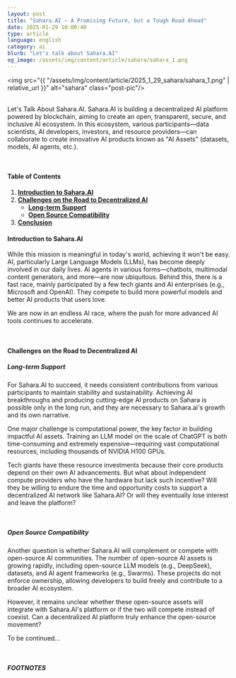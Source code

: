 ```yaml
---
layout: post
title: "Sahara.AI – A Promising Future, but a Tough Road Ahead"
date: 2025-01-29 10:00:40
type: article
language: english
category: ai
blurb: "Let's talk about Sahara.AI"
og_image: /assets/img/content/article/sahara/sahara_1.png
---
```


<img src="{{ "/assets/img/content/article/2025_1_29_sahara/sahara_1.png" | relative_url }}" alt="sahara" class="post-pic"/>
<br />
<br />

Let's Talk About Sahara.AI. Sahara.AI is building a decentralized AI platform powered by blockchain, aiming to create an open, transparent, secure, and inclusive AI ecosystem. In this ecosystem, various participants—data scientists, AI developers, investors, and resource providers—can collaborate to create innovative AI products known as "AI Assets" (datasets, models, AI agents, etc.).

<br />

#### Table of Contents
1. [**Introduction to Sahara.AI**](#introduction-to-sahara-ai)
2. [**Challenges on the Road to Decentralized AI**](#challenges-on-the-road-to-decentralized-ai)
    * [**Long-term Support**](#long-term-support)
    * [**Open Source Compatibility**](#open-source-compatibility)
3. [**Conclusion**](#conclusion)

#### **Introduction to Sahara.AI**

While this mission is meaningful in today's world, achieving it won't be easy. AI, particularly Large Language Models (LLMs), has become deeply involved in our daily lives. AI agents in various forms—chatbots, multimodal content generators, and more—are now ubiquitous. Behind this, there is a fast race, mainly participated by a few tech giants and AI enterprises (e.g., Microsoft and OpenAI). They compete to build more powerful models and better AI products that users love.

We are now in an endless AI race, where the push for more advanced AI tools continues to accelerate.

<br />

#### **Challenges on the Road to Decentralized AI**

##### **Long-term Support**

For Sahara.AI to succeed, it needs consistent contributions from various participants to maintain stability and sustainability. Achieving AI breakthroughs and producing cutting-edge AI products on Sahara is possible only in the long run, and they are necessary to Sahara.ai's growth and its own narrative.

One major challenge is computational power, the key factor in building impactful AI assets. Training an LLM model on the scale of ChatGPT is both time-consuming and extremely expensive—requiring vast computational resources, including thousands of NVIDIA H100 GPUs.

Tech giants have these resource investments because their core products depend on their own AI advancements. But what about independent compute providers who have the hardware but lack such incentive? Will they be willing to endure the time and opportunity costs to support a decentralized AI network like Sahara.AI? Or will they eventually lose interest and leave the platform?

<br />

##### **Open Source Compatibility**

Another question is whether Sahara.AI will complement or compete with open-source AI communities. The number of open-source AI assets is growing rapidly, including open-source LLM models (e.g., DeepSeek), datasets, and AI agent frameworks (e.g., Swarms). These projects do not enforce ownership, allowing developers to build freely and contribute to a broader AI ecosystem.

However, it remains unclear whether these open-source assets will integrate with Sahara.AI's platform or if the two will compete instead of coexist. Can a decentralized AI platform truly enhance the open-source movement?


To be continued...

<br />

##### FOOTNOTES

[^1]: This is a note!